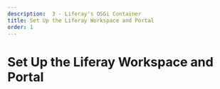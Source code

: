 ```yaml
---
description:  3 - Liferay's OSGi Container
title: Set Up the Liferay Workspace and Portal
order: 1
---
```


# Set Up the Liferay Workspace and Portal
<!-- 
<div class="ahead">
<h4>Exercise Goals</h4>
	<ul>
	<li>Create a Liferay Workspace environment for Liferay modules</li>
		<ul>
			<li>Create an Eclipse workspace</li>
			<li>Import the provided Liferay Workspace</li>
			<li>Run the `initBundle` Gradle task on the Liferay workspace</li>
			<li>Create a new Liferay server using the Tomcat server adapter</li>
			<li>Start the server and run the portal setup wizard</li>
			<li>Activate the portal by copying the license file to the deploy folder</li>
			<li>Log in to the portal</li>
		</ul>
	</ul>
</div>

## Create an Eclipse Workspace

1. **Find** the provided `training-workspace` folder.
	* Make sure it has been extracted/unzipped.
1. **Click** *File → Launch Workspace → New Workspace* on the _Developer Studio_ menu bar.
1. **Type** the location where a new Eclipse workspace will be created.
1. **Click** *Launch*. 

## Import the Provided Liferay Workspace

1. **Click** the *Import Liferay Workspace* link on the Welcome Screen:
	<img src="../images/import-liferay-workspace.png" style="max-height:25%"/>
1. **Click** on the browse button and navigate to the location of the extracted training workspace.
1. **Click** *Finish* to import the Liferay Workspace and close the wizard:

<br />

<img src="../images/import-liferay-workspace-location.png" style="max-height:20%"/>

<br />

## Run the initBundle Gradle Task

Next, we will prepare the portal bundle for Liferay Workspace. Running the `initBundle` Gradle task either downloads the bundle or, when available, uses a local copy of the portal Tomcat bundle defined in the workspace's `gradle.properties`.

1. **Expand** the *training-workspace/bundle* folder in the *Gradle Tasks* panel on the right-hand side of Developer Studio.
1. **Double-click** to run the `initBundle` task.
	<img src="../images/initbundle.png" style="max-height:25%"/>

<br />

3. **Refresh** the _Project Explorer_ view after you see a `BUILD SUCCESSFUL` message on the console.
	* Make sure that the portal bundle has been extracted to the `bundles` directory. 

## Create a New Liferay Server

1. **Click** the link saying that there are no servers available on the *Servers* panel.

<br />	
<img src="../images/create-new-server.png" style="max-height:40%;" />
<br />	

2. **Choose** *Liferay 7.x* as the server type and click *Next*.

<img src="../images/select-server-type.png" style="max-height:25%;" />
<br />	

3. **Click** *Browse* and navigate to the bundles directory of our Liferay Workspace (`training-workspace/bundles`).
	* The wizard should detect the portal bundle type automatically.
	* Make sure the right *JDK* is selected under the runtime JRE field.
4. **Click** *Finish*:
	
	<img src="../images/bundle-directory.png" style="max-height:25%"/>

	The new server should appear in the *Servers* panel:

	<img src="../images/server-installed.png" style="max-height:25%" />

## Start the Server and Run the Portal Setup Wizard

1. **Click** on the *Liferay 7.x* server at the bottom left.
1. **Click** the green *Start the Server* icon on the *Servers* panel to start our newly-created Liferay server.

	Watch the console log for the server startup message:
	```bash
		16-May-2018 15:07:20.054 INFO [main]
		org.apache.catalina.startup.Catalina.start Server startup in 164332 ms
	```
1. **Open** your browser to http://localhost:8080 to complete the setup.
1. **Enter** "Training Portal" for the *Portal Name*.
1. **Click** *Finish Configuration*.
1. **Accept** the *Terms and Conditions*.
1. **Type** a new password if prompted.
1. **Choose** a password reminder query.
1. **Click** *Save*.
	* You'll be redirected to the home page, where you'll see an error message saying that the portal is not activated.


## Activate the Portal

When Liferay starts for the first time, a subfolder is created called `deploy` under the `LIFERAY_HOME` directory. This is the folder where applications and the license are deployed.

1. **Copy** the provided license file into the `training-workspace/bundles/deploy` directory.
	
	The server console should report messages like the following: 
	```bash
	2018-10-12 12:19:11.523 INFO  [com.liferay.portal.kernel.deploy.auto.AutoDeployScanner][AutoDeployDir:261] Processing activation-key-digitalenterprisedevelopment-7.1-liferaycom.xml
	2018-10-12 12:19:20.173 INFO  [fileinstall-/opt/liferay/training-workspace/bundles/osgi/modules][LicenseManager:?] Digital Enterprise Development license validation passed
	2018-10-12 12:19:20.174 INFO  [fileinstall-/opt/liferay/training-workspace/bundles/osgi/modules][LicenseManager:?] License registered for Digital Enterprise Development
	``` 
	* The activation key xml file will vanish immediately from the `deploy` directory after it has been detected by Liferay's *AutoDeployScanner*. 
	
## Log in to the Portal

1. **Sign in** to the portal with:
	* __Username:__ test@liferay.com
	* __Password:__ *The password you provided*

<img src="../images/checkpoint.png" style="max-height: 40%"/> -->
